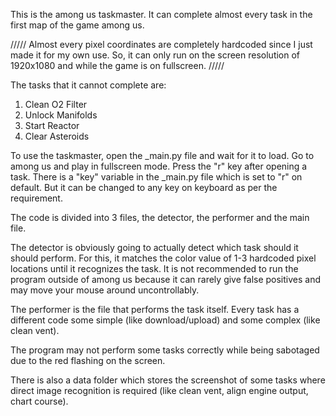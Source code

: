 This is the among us taskmaster. It can complete almost every task in the first map of the game among us.

///// Almost every pixel coordinates are completely hardcoded since I just made it for my own use. So, it can only run on the screen resolution of 1920x1080 and while the game is on fullscreen. /////

The tasks that it cannot complete are:

1. Clean O2 Filter
2. Unlock Manifolds
3. Start Reactor
4. Clear Asteroids

To use the taskmaster, open the _main.py file and wait for it to load. Go to among us and play in fullscreen mode. Press the "r" key after opening a task.
There is a "key" variable in the _main.py file which is set to "r" on default. But it can be changed to any key on keyboard as per the requirement.

The code is divided into 3 files, the detector, the performer and the main file.

The detector is obviously going to actually detect which task should it should perform. For this, it matches the color value of 1-3 hardcoded pixel locations until 
it recognizes the task. It is not recommended to run the program outside of among us because it can rarely give false positives and may move your mouse around uncontrollably.

The performer is the file that performs the task itself. Every task has a different code some simple (like download/upload) and some complex (like clean vent).

The program may not perform some tasks correctly while being sabotaged due to the red flashing on the screen.

There is also a data folder which stores the screenshot of some tasks where direct image recognition is required (like clean vent, align engine output, chart course).
